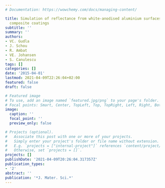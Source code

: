 ```yaml
---
# Documentation: https://wowchemy.com/docs/managing-content/

title: Simulation of reflectance from white-anodised aluminium surfaces using polyurethane-TiO2
  composite coatings
subtitle: ''
summary: ''
authors:
- VC. Gudla
- J. Schou
- R. Ambat
- VE. Johansen
- S. Canulescu
tags: []
categories: []
date: '2015-04-01'
lastmod: 2021-04-09T22:26:04+02:00
featured: false
draft: false

# Featured image
# To use, add an image named `featured.jpg/png` to your page's folder.
# Focal points: Smart, Center, TopLeft, Top, TopRight, Left, Right, BottomLeft, Bottom, BottomRight.
image:
  caption: ''
  focal_point: ''
  preview_only: false

# Projects (optional).
#   Associate this post with one or more of your projects.
#   Simply enter your project's folder or file name without extension.
#   E.g. `projects = ["internal-project"]` references `content/project/deep-learning/index.md`.
#   Otherwise, set `projects = []`.
projects: []
publishDate: '2021-04-09T20:26:04.317357Z'
publication_types:
- '2'
abstract: ''
publication: '*J. Mater. Sci.*'
---
```

